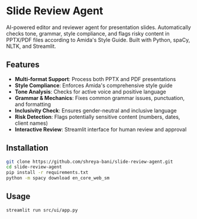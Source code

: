 # Slide Review Agent

AI-powered editor and reviewer agent for presentation slides. Automatically checks tone, grammar, style compliance, and flags risky content in PPTX/PDF files according to Amida's Style Guide. Built with Python, spaCy, NLTK, and Streamlit.

## Features

- **Multi-format Support**: Process both PPTX and PDF presentations
- **Style Compliance**: Enforces Amida's comprehensive style guide
- **Tone Analysis**: Checks for active voice and positive language
- **Grammar & Mechanics**: Fixes common grammar issues, punctuation, and formatting
- **Inclusivity Check**: Ensures gender-neutral and inclusive language
- **Risk Detection**: Flags potentially sensitive content (numbers, dates, client names)
- **Interactive Review**: Streamlit interface for human review and approval

## Installation

```bash
git clone https://github.com/shreya-bani/slide-review-agent.git
cd slide-review-agent
pip install -r requirements.txt
python -m spacy download en_core_web_sm
```

## Usage

```bash
streamlit run src/ui/app.py
```
